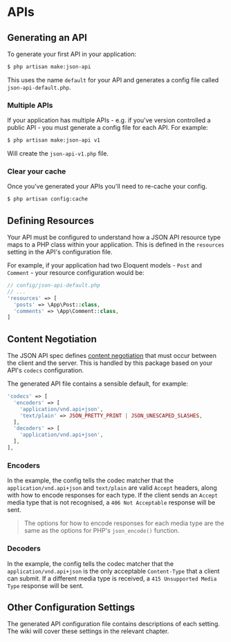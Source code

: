 # APIs

## Generating an API

To generate your first API in your application:

```bash
$ php artisan make:json-api
```

This uses the name `default` for your API and generates a config file called `json-api-default.php`.

### Multiple APIs

If your application has multiple APIs - e.g. if you've version controlled a public API - you must generate a config file for each API. For example:

```bash
$ php artisan make:json-api v1
```

Will create the `json-api-v1.php` file.

### Clear your cache

Once you've generated your APIs you'll need to re-cache your config.

``` bash
$ php artisan config:cache
```

## Defining Resources

Your API must be configured to understand how a JSON API resource type maps to a PHP class within your application. This is defined in the `resources` setting in the API's configuration file.

For example, if your application had two Eloquent models - `Post` and `Comment` - your resource configuration would be:

```php
// config/json-api-default.php
// ...
'resources' => [
  'posts' => \App\Post::class,
  'comments' => \App\Comment::class,
]
```

## Content Negotiation

The JSON API spec defines [content negotiation](http://jsonapi.org/format/#content-negotiation) that must occur
between the client and the server. This is handled by this package based on your API's `codecs` configuration.

The generated API file contains a sensible default, for example:

``` php
'codecs' => [
  'encoders' => [
    'application/vnd.api+json',
    'text/plain' => JSON_PRETTY_PRINT | JSON_UNESCAPED_SLASHES,
  ],
  'decoders' => [
    'application/vnd.api+json',
  ],
],
```

### Encoders

In the example, the config tells the codec matcher that the `application/vnd.api+json` and
`text/plain` are valid `Accept` headers, along with how to encode responses for each type. If the client sends an `Accept` media type that is not recognised, a `406 Not Acceptable` response will be sent.

> The options for how to encode responses for each media type are the same as the options for PHP's `json_encode()` function.

### Decoders

In the example, the config tells the codec matcher that the `application/vnd.api+json` is the only acceptable
`Content-Type` that a client can submit. If a different media type is received, a `415 Unsupported Media Type`
response will be sent.

## Other Configuration Settings

The generated API configuration file contains descriptions of each setting. The wiki will cover these settings in the relevant chapter.
